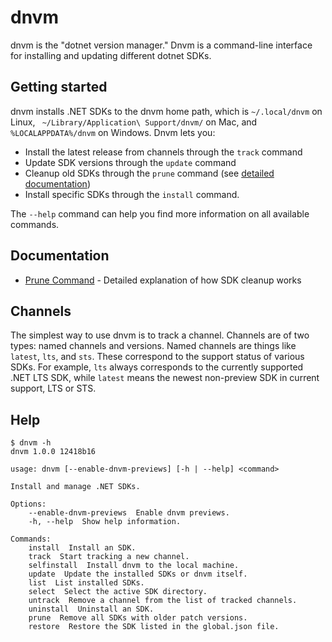 # dnvm

dnvm is the "dotnet version manager." Dnvm is a command-line interface for installing and updating different dotnet SDKs.

## Getting started

dnvm installs .NET SDKs to the dnvm home path, which is `~/.local/dnvm` on Linux, ` ~/Library/Application\ Support/dnvm/` on Mac, and `%LOCALAPPDATA%/dnvm` on Windows. Dnvm lets you:
- Install the latest release from channels through the `track` command
- Update SDK versions through the `update` command
- Cleanup old SDKs through the `prune` command (see [detailed documentation](docs/prune.md))
- Install specific SDKs through the `install` command.

The `--help` command can help you find more information on all available commands.

## Documentation

- [Prune Command](docs/prune.md) - Detailed explanation of how SDK cleanup works

## Channels

The simplest way to use dnvm is to track a channel. Channels are of two types: named channels and versions. Named channels are things like `latest`, `lts`, and `sts`. These correspond to the support status of various SDKs. For example, `lts` always corresponds to the currently supported .NET LTS SDK, while `latest` means the newest non-preview SDK in current support, LTS or STS.

## Help
```
$ dnvm -h
dnvm 1.0.0 12418b16

usage: dnvm [--enable-dnvm-previews] [-h | --help] <command>

Install and manage .NET SDKs.

Options:
    --enable-dnvm-previews  Enable dnvm previews.
    -h, --help  Show help information.

Commands:
    install  Install an SDK.
    track  Start tracking a new channel.
    selfinstall  Install dnvm to the local machine.
    update  Update the installed SDKs or dnvm itself.
    list  List installed SDKs.
    select  Select the active SDK directory.
    untrack  Remove a channel from the list of tracked channels.
    uninstall  Uninstall an SDK.
    prune  Remove all SDKs with older patch versions.
    restore  Restore the SDK listed in the global.json file.
```
